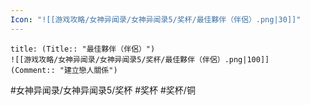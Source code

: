 ```yaml
---
Icon: "![[游戏攻略/女神异闻录/女神异闻录5/奖杯/最佳夥伴（伴侶）.png|30]]"
---
```

```ad-common-bronze-trophy
title: (Title:: "最佳夥伴（伴侶）")
![[游戏攻略/女神异闻录/女神异闻录5/奖杯/最佳夥伴（伴侶）.png|100]]
(Comment:: "建立戀人關係")
```

#女神异闻录/女神异闻录5/奖杯 #奖杯 #奖杯/铜
